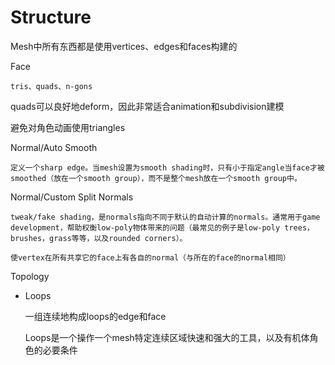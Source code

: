 # Structure

Mesh中所有东西都是使用vertices、edges和faces构建的

Face

    tris、quads、n-gons

quads可以良好地deform，因此非常适合animation和subdivision建模

避免对角色动画使用triangles

Normal/Auto Smooth

    定义一个sharp edge。当mesh设置为smooth shading时，只有小于指定angle当face才被smoothed（放在一个smooth group），而不是整个mesh放在一个smooth group中。

Normal/Custom Split Normals

    tweak/fake shading，是normals指向不同于默认的自动计算的normals。通常用于game development，帮助权衡low-poly物体带来的问题（最常见的例子是low-poly trees，brushes，grass等等，以及rounded corners）。

    使vertex在所有共享它的face上有各自的normal（与所在的face的normal相同）

Topology

- Loops

    一组连续地构成loops的edge和face

    Loops是一个操作一个mesh特定连续区域快速和强大的工具，以及有机体角色的必要条件